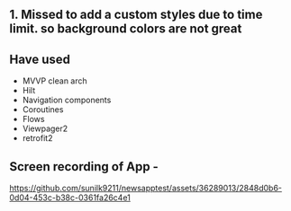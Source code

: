 ## 1. Missed to add a custom styles due to time limit. so background colors are not great
## Have used
- MVVP clean arch
- Hilt
- Navigation components
- Coroutines
- Flows
- Viewpager2
- retrofit2

## Screen recording of App -

https://github.com/sunilk9211/newsapptest/assets/36289013/2848d0b6-0d04-453c-b38c-0361fa26c4e1


